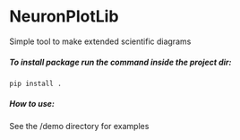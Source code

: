 # NeuronPlotLib

Simple tool to make extended scientific diagrams


##### To install package run the command inside the project dir:
``pip install .``


##### How to use:
See the /demo directory for examples
